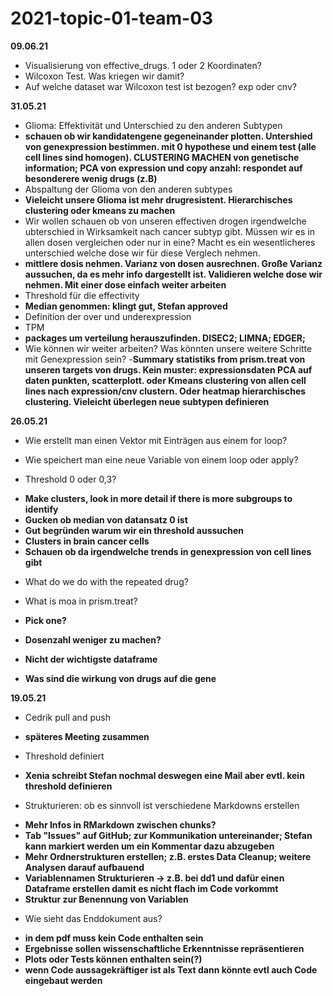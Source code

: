 # 2021-topic-01-team-03

**09.06.21** 
- Visualisierung von effective_drugs. 1 oder 2 Koordinaten?
- Wilcoxon Test. Was kriegen wir damit?
- Auf welche dataset war Wilcoxon test ist bezogen? exp oder cnv?

**31.05.21** 
- Glioma: Effektivität und Unterschied zu den anderen Subtypen
- **schauen ob wir kandidatengene gegeneinander plotten. Untershied von genexpression bestimmen. mit 0 hypothese und einem test (alle cell lines sind homogen). CLUSTERING MACHEN von genetische information; PCA von expression und copy anzahl: respondet auf besonderere wenig drugs (z.B)** 
- Abspaltung der Glioma von den anderen subtypes 
- **Vieleicht unsere Glioma ist mehr drugresistent. Hierarchisches clustering oder kmeans zu machen**
- Wir wollen schauen ob von unseren effectiven drogen irgendwelche ubterschied in Wirksamkeit nach cancer subtyp gibt. Müssen wir es in allen dosen vergleichen oder nur in eine? Macht es ein wesentlicheres unterschied welche dose wir für diese Verglech nehmen. 
- **mittlere dosis nehmen. Varianz von dosen ausrechnen. Große Varianz aussuchen, da es mehr info dargestellt ist. Validieren welche dose wir nehmen. Mit einer dose einfach weiter arbeiten**
- Threshold für die effectivity 
- **Median genommen: klingt gut, Stefan approved**
- Definition der over und underexpression 
- TPM
- **packages um verteilung herauszufinden. DISEC2; LIMNA; EDGER;**
- Wie können wir weiter arbeiten? Was könnten unsere weitere Schritte mit Genexpression sein?
-**Summary statistiks from prism.treat von unseren targets von drugs. Kein muster: expressionsdaten PCA auf daten punkten, scatterplott. oder Kmeans clustering von allen cell lines nach expression/cnv clustern. Oder heatmap hierarchisches clustering. Vieleicht überlegen neue subtypen definieren** 

**26.05.21**
- Wie erstellt man einen Vektor mit Einträgen aus einem for loop?
- Wie speichert man eine neue Variable von einem loop oder apply?


- Threshold 0 oder 0,3?
+ **Make clusters, look in more detail if there is more subgroups to identify**
+ **Gucken ob median von datansatz 0 ist**
+ **Gut begründen warum wir ein threshold aussuchen**
+ **Clusters in brain cancer cells**
+ **Schauen ob da irgendwelche trends in genexpression von cell lines gibt**

- What do we do with the repeated drug?

- What is moa in prism.treat?
+ **Pick one?**
+ **Dosenzahl weniger zu machen?**

+ **Nicht der wichtigste dataframe**
+ **Was sind die wirkung von drugs auf die gene** 

**19.05.21**
- Cedrik pull and push
+ **späteres Meeting zusammen**

- Threshold definiert
+ **Xenia schreibt Stefan nochmal deswegen eine Mail aber evtl. kein threshold definieren**

- Strukturieren: ob es sinnvoll ist verschiedene Markdowns erstellen
+ **Mehr Infos in RMarkdown zwischen chunks?**
+ **Tab "Issues" auf GitHub; zur Kommunikation untereinander; Stefan kann markiert werden um ein Kommentar dazu abzugeben**
+ **Mehr Ordnerstrukturen erstellen; z.B. erstes Data Cleanup; weitere Analysen darauf aufbauend**
+ **Variablennamen Strukturieren -> z.B. bei dd1 und dafür einen Dataframe erstellen damit es nicht flach im Code vorkommt**
+ **Struktur zur Benennung von Variablen**

- Wie sieht das Enddokument aus?
+ **in dem pdf muss kein Code enthalten sein**
+ **Ergebnisse sollen wissenschaftliche Erkenntnisse repräsentieren**
+ **Plots oder Tests können enthalten sein(?)**
+ **wenn Code aussagekräftiger ist als Text dann könnte evtl auch Code eingebaut werden**

